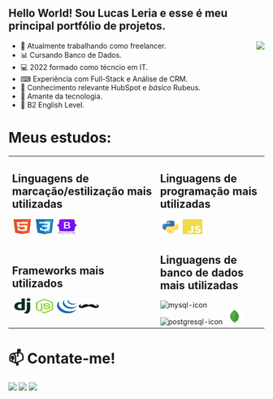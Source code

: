 ## Hello World! Sou Lucas Leria e esse é meu principal portfólio de projetos. 

<div>
  <div>  
    <img align="right" height="163em" src="https://github-readme-stats.vercel.app/api?username=lucasgleria&show_icons=true&theme=jolly&include_all_commits=true&count_private=true"/>
    
  - 💼 Atualmente trabalhando como freelancer.
  - 📊 Cursando Banco de Dados.
  - 💻 2022 formado como técncio em IT.
  - ⌨ Experiência com Full-Stack e Análise de CRM.
  - 📙 Conhecimento relevante HubSpot e *básico* Rubeus.
  - 💞 Amante da tecnologia.
  - 🔑 B2 English Level.
  
  

# Meus estudos:
  
<table>
  <tr>
    <td>
      <h2>Linguagens de marcação/estilização mais utilizadas</h2>
      <img height="30" width="40" alt="html-icon" src="https://raw.githubusercontent.com/devicons/devicon/master/icons/html5/html5-original.svg">
      <img height="30" width="40" alt="css-icon" src="https://raw.githubusercontent.com/devicons/devicon/master/icons/css3/css3-original.svg">
      <img height="30" width="40" alt="css-icon" src="https://github.com/devicons/devicon/blob/master/icons/bootstrap/bootstrap-original-wordmark.svg">
    </td>
    <td>
      <h2>Linguagens de programação mais utilizadas</h2>
      <img alt="python-icon" height="30" width="40" src="https://raw.githubusercontent.com/devicons/devicon/master/icons/python/python-original.svg">
      <img height="30" width="40" alt="js-icon"  src="https://raw.githubusercontent.com/devicons/devicon/master/icons/javascript/javascript-plain.svg">
    </td>
  </tr>
  <tr>
    <td>
      <h2>Frameworks mais utilizados</h2>
      <img alt="django-icon" height="30" width="40" src="https://github.com/devicons/devicon/blob/master/icons/django/django-plain.svg">
      <img height="30" width="40" alt="nodejs-icon" src="https://raw.githubusercontent.com/devicons/devicon/master/icons/nodejs/nodejs-plain.svg">
      <img height="30" width="40" alt="jquery-icon" src="https://raw.githubusercontent.com/devicons/devicon/master/icons/jquery/jquery-plain.svg">
      <img height="30" width="40" alt="jquery-icon" src="https://github.com/devicons/devicon/blob/master/icons/handlebars/handlebars-original.svg">
    </td>
    <td>
      <h2>Linguagens de banco de dados mais utilizadas</h2>
      <img alt="mysql-icon" height="30" width="40" src="https://cdn.jsdelivr.net/gh/devicons/devicon/icons/mysql/mysql-original.svg">
      <img alt="postgresql-icon" height="30" width="40" src="https://cdn.jsdelivr.net/gh/devicons/devicon/icons/postgresql/postgresql-original.svg">
      <img alt="postgresql-icon" height="30" width="40" src="https://github.com/devicons/devicon/blob/master/icons/mongodb/mongodb-original.svg">
    </td>
  </tr>
</table>


# 📫 Contate-me! 

  <a href="https://www.linkedin.com/in/lucasleria/" target="_blank">
 <img src="https://img.shields.io/badge/-LinkedIn-%230077B5?style=for-the-badge&logo=linkedin&logoColor=white" target="_blank"></a>
  <a href="https://api.whatsapp.com/send?phone=5511945735280&text=Olá!%20acessei%20seu%20perfil%20pelo%20GitHub%20e%20gostaria%20de%20falar%20com%20você!" target="_blank">
  <img src="https://img.shields.io/badge/WhatsApp-25D366?style=for-the-badge&logo=whatsapp&logoColor=white" target="_blank"></a>
    <a href="mailto:lucasleria17@gmail.com?subject=Ol%C3%A1!%20acessei%20seu%20perfil%20pelo%20GitHub%20e%20gostaria%20de%20falar%20com%20voc%C3%AA!&body=_Escreva%20aqui%20sua%20mensagem_" target="_blank"> 
 <img src="https://img.shields.io/badge/Gmail-D14836?style=for-the-badge&logo=gmail&logoColor=white" target="_blank"></a>
<!--    <a href="https://discord.gg/Sgz3EyqKkP" target="_blank">
 <img src="https://img.shields.io/badge/Discord-7289DA?style=for-the-badge&logo=discord&logoColor=white" target="_blank"></a> 
  -->

</div>
